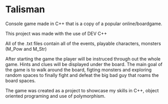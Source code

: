 # Talisman
Console game made in C++ that is a copy of a popular online/boardgame.


This project was made with the use of DEV C++

All of the .txt files contain all of the events, playable characters, monsters (M_Pow and M_Str)

After starting the game the player will be instruced through out the whole game. Hints and clues will be displayed under the board. The main goal of the game is to walk around the board, figting monsters and exploring random spaces to finally fight and defeat the big bad guy that roams the board spaces.


The game was created as a project to showcase my skills in C++, object oriented programing and use of polymorphism.
